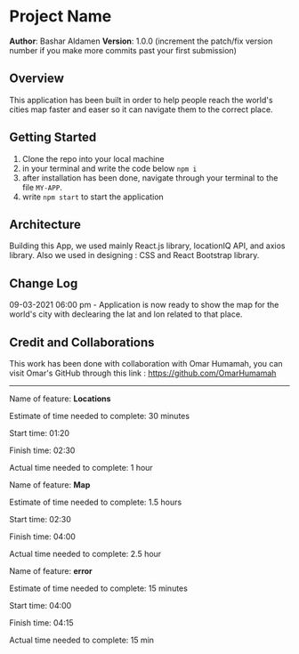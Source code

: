 # Project Name

**Author**: Bashar Aldamen
**Version**: 1.0.0 (increment the patch/fix version number if you make more commits past your first submission)

## Overview
This application has been built in order to help people reach the world's cities map faster and easer so it can navigate them to the correct place.

## Getting Started
1. Clone the repo into your local machine
2. in your terminal and write the code below
    `npm i`
3. after installation has been done, navigate through your terminal to the file `MY-APP`.
4. write `npm start` to start the application

## Architecture

Building this App, we used mainly React.js library, locationIQ API, and axios library. Also we used in designing : CSS and React Bootstrap library.

## Change Log
09-03-2021 06:00 pm - Application is now ready to show the map for the world's city with declearing the lat and lon related to that place.

## Credit and Collaborations
This work has been done with collaboration with Omar Humamah, you can visit Omar's GitHub through this link : https://github.com/OmarHumamah

---

Name of feature: **Locations**

Estimate of time needed to complete: 30 minutes 

Start time: 01:20

Finish time: 02:30

Actual time needed to complete: 1 hour



Name of feature: **Map**

Estimate of time needed to complete: 1.5 hours 

Start time: 02:30

Finish time: 04:00

Actual time needed to complete: 2.5 hour


Name of feature: **error**

Estimate of time needed to complete: 15 minutes 

Start time: 04:00

Finish time: 04:15

Actual time needed to complete: 15 min
